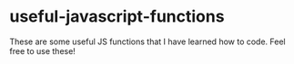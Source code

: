# useful-javascript-functions
These are some useful JS functions that I have learned how to code. Feel free to use these!
